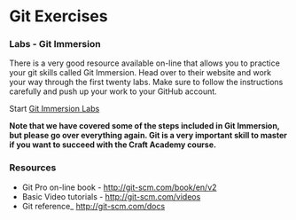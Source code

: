 # Git Exercises

### Labs - Git Immersion
There is a very good resource available on-line that allows you to practice your git skills called Git Immersion. Head over to their website and work your way through the first twenty labs. Make sure to follow the instructions carefully and push up your work to your GitHub account.

Start [Git Immersion Labs](http://gitimmersion.com/lab_01.html)

**Note that we have covered some of the steps included in Git Immersion, but please go over everything again. Git is a very important skill to master if you want to succeed with the Craft Academy course.**
### Resources

* Git Pro on-line book - http://git-scm.com/book/en/v2
* Basic Video tutorials - http://git-scm.com/videos
* Git reference_ http://git-scm.com/docs